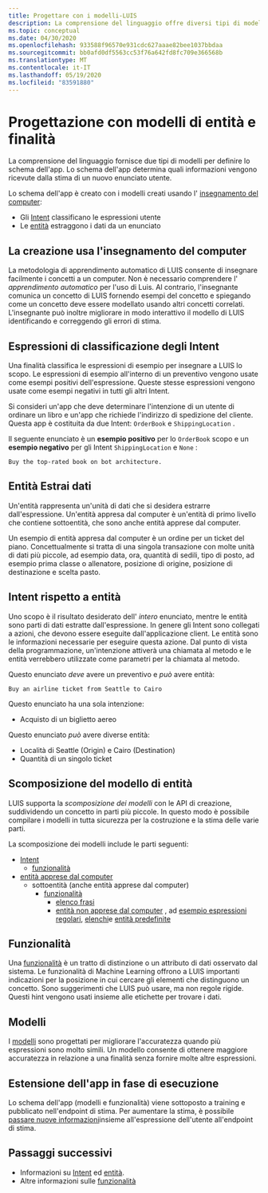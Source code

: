 ```yaml
---
title: Progettare con i modelli-LUIS
description: La comprensione del linguaggio offre diversi tipi di modelli. Alcuni modelli possono essere usati in più modi.
ms.topic: conceptual
ms.date: 04/30/2020
ms.openlocfilehash: 933588f96570e931cdc627aaae82bee1037bbdaa
ms.sourcegitcommit: bb0afd0df5563cc53f76a642fd8fc709e366568b
ms.translationtype: MT
ms.contentlocale: it-IT
ms.lasthandoff: 05/19/2020
ms.locfileid: "83591880"
---
```

# <a name="design-with-intent-and-entity-models"></a>Progettazione con modelli di entità e finalità

La comprensione del linguaggio fornisce due tipi di modelli per definire lo schema dell'app. Lo schema dell'app determina quali informazioni vengono ricevute dalla stima di un nuovo enunciato utente.

Lo schema dell'app è creato con i modelli creati usando l' [insegnamento del computer](#authoring-uses-machine-teaching):
* Gli [Intent](#intents-classify-utterances) classificano le espressioni utente
* Le [entità](#entities-extract-data) estraggono i dati da un enunciato

## <a name="authoring-uses-machine-teaching"></a>La creazione usa l'insegnamento del computer

La metodologia di apprendimento automatico di LUIS consente di insegnare facilmente i concetti a un computer. Non è necessario comprendere l' _apprendimento automatico_ per l'uso di Luis. Al contrario, l'insegnante comunica un concetto di LUIS fornendo esempi del concetto e spiegando come un concetto deve essere modellato usando altri concetti correlati. L'insegnante può inoltre migliorare in modo interattivo il modello di LUIS identificando e correggendo gli errori di stima.

<a name="v3-authoring-model-decomposition"></a>

## <a name="intents-classify-utterances"></a>Espressioni di classificazione degli Intent

Una finalità classifica le espressioni di esempio per insegnare a LUIS lo scopo. Le espressioni di esempio all'interno di un preventivo vengono usate come esempi positivi dell'espressione. Queste stesse espressioni vengono usate come esempi negativi in tutti gli altri Intent.

Si consideri un'app che deve determinare l'intenzione di un utente di ordinare un libro e un'app che richiede l'indirizzo di spedizione del cliente. Questa app è costituita da due Intent: `OrderBook` e `ShippingLocation` .

Il seguente enunciato è un **esempio positivo** per lo `OrderBook` scopo e un **esempio negativo** per gli Intent `ShippingLocation` e `None` :

`Buy the top-rated book on bot architecture.`

## <a name="entities-extract-data"></a>Entità Estrai dati

Un'entità rappresenta un'unità di dati che si desidera estrarre dall'espressione. Un'entità appresa dal computer è un'entità di primo livello che contiene sottoentità, che sono anche entità apprese dal computer.

Un esempio di entità appresa dal computer è un ordine per un ticket del piano. Concettualmente si tratta di una singola transazione con molte unità di dati più piccole, ad esempio data, ora, quantità di sedili, tipo di posto, ad esempio prima classe o allenatore, posizione di origine, posizione di destinazione e scelta pasto.

## <a name="intents-versus-entities"></a>Intent rispetto a entità

Uno scopo è il risultato desiderato dell' _intero_ enunciato, mentre le entità sono parti di dati estratte dall'espressione. In genere gli Intent sono collegati a azioni, che devono essere eseguite dall'applicazione client. Le entità sono le informazioni necessarie per eseguire questa azione. Dal punto di vista della programmazione, un'intenzione attiverà una chiamata al metodo e le entità verrebbero utilizzate come parametri per la chiamata al metodo.

Questo enunciato _deve_ avere un preventivo e _può_ avere entità:

`Buy an airline ticket from Seattle to Cairo`

Questo enunciato ha una sola intenzione:

* Acquisto di un biglietto aereo

Questo enunciato _può_ avere diverse entità:

* Località di Seattle (Origin) e Cairo (Destination)
* Quantità di un singolo ticket

## <a name="entity-model-decomposition"></a>Scomposizione del modello di entità

LUIS supporta la _scomposizione dei modelli_ con le API di creazione, suddividendo un concetto in parti più piccole. In questo modo è possibile compilare i modelli in tutta sicurezza per la costruzione e la stima delle varie parti.

La scomposizione dei modelli include le parti seguenti:

* [Intent](#intents-classify-utterances)
    * [funzionalità](#features)
* [entità apprese dal computer](reference-entity-machine-learned-entity.md)
    * sottoentità (anche entità apprese dal computer)
        * [funzionalità](#features)
            * [elenco frasi](luis-concept-feature.md)
            * [entità non apprese dal computer](luis-concept-feature.md) , ad [esempio espressioni regolari](reference-entity-regular-expression.md), [elenchi](reference-entity-list.md)e [entità predefinite](luis-reference-prebuilt-entities.md)

<a name="entities-extract-data"></a>
<a name="machine-learned-entities"></a>

## <a name="features"></a>Funzionalità

Una [funzionalità](luis-concept-feature.md) è un tratto di distinzione o un attributo di dati osservato dal sistema. Le funzionalità di Machine Learning offrono a LUIS importanti indicazioni per la posizione in cui cercare gli elementi che distinguono un concetto. Sono suggerimenti che LUIS può usare, ma non regole rigide. Questi hint vengono usati insieme alle etichette per trovare i dati.

## <a name="patterns"></a>Modelli

I [modelli](luis-concept-patterns.md) sono progettati per migliorare l'accuratezza quando più espressioni sono molto simili. Un modello consente di ottenere maggiore accuratezza in relazione a una finalità senza fornire molte altre espressioni.

## <a name="extending-the-app-at-runtime"></a>Estensione dell'app in fase di esecuzione

Lo schema dell'app (modelli e funzionalità) viene sottoposto a training e pubblicato nell'endpoint di stima. Per aumentare la stima, è possibile [passare nuove informazioni](schema-change-prediction-runtime.md)insieme all'espressione dell'utente all'endpoint di stima.

## <a name="next-steps"></a>Passaggi successivi

* Informazioni su [Intent](luis-concept-intent.md) ed [entità](luis-concept-entity-types.md).
* Altre informazioni sulle [funzionalità](luis-concept-feature.md)